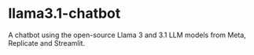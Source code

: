 # llama3.1-chatbot
A chatbot using the open-source Llama 3 and 3.1 LLM models from Meta, Replicate and Streamlit.
